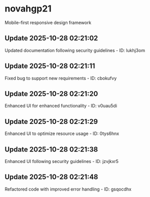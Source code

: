 # novahgp21
Mobile-first responsive design framework

## Update 2025-10-28 02:21:02
Updated documentation following security guidelines - ID: lukhj3om


## Update 2025-10-28 02:21:11
Fixed bug to support new requirements - ID: cbokufvy


## Update 2025-10-28 02:21:20
Enhanced UI for enhanced functionality - ID: v0uau5di


## Update 2025-10-28 02:21:29
Enhanced UI to optimize resource usage - ID: 0tys6hnx


## Update 2025-10-28 02:21:38
Enhanced UI following security guidelines - ID: jzvjkxr5


## Update 2025-10-28 02:21:48
Refactored code with improved error handling - ID: gsqocdhx

